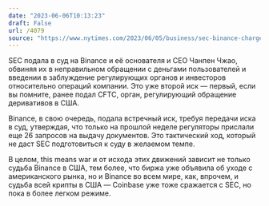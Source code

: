 ```yaml
---
date: "2023-06-06T10:13:23"
draft: False
url: /4079
source: "https://www.nytimes.com/2023/06/05/business/sec-binance-charges.html"
---
```


SEC подала в суд на Binance и её основателя и CEO Чанпен Чжао, обвиняя их в неправильном обращении с деньгами пользователей и введении в заблуждение регулирующих органов и инвесторов относительно операций компании. Это уже второй иск — первый, если вы помните, ранее подал CFTC, орган, регулирующий обращение деривативов в США.

Binance, в свою очередь, подала встречный иск, требуя передачи иска в суд, утверждая, что только на прошлой неделе регуляторы прислали еще 26 запросов на выдачу документов. Это тактический ход, который не даст SEC подготовиться к суду в желаемом темпе.

В целом, this means war и от исхода этих движений зависит не только судьба Binance в США, тем более, что биржа уже объявила об уходе с американского рынка, но и Binance во всем мире, как, впрочем, и судьба всей крипты в США — Coinbase уже тоже сражается с SEC, но пока в более легком режиме.
